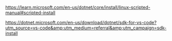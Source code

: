 https://learn.microsoft.com/en-us/dotnet/core/install/linux-scripted-manual#scripted-install

https://dotnet.microsoft.com/en-us/download/dotnet/sdk-for-vs-code?utm_source=vs-code&amp;utm_medium=referral&amp;utm_campaign=sdk-install